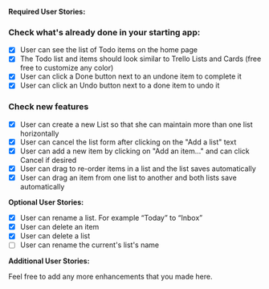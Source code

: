 **Required User Stories:**

### Check what's already done in your starting app:

- [x] User can see the list of Todo items on the home page
- [x] The Todo list and items should look similar to Trello Lists and Cards (free free to customize any color)
- [x] User can click a Done button next to an undone item to complete it
- [x] User can click an Undo button next to a done item to undo it

### Check new features

- [x] User can create a new List so that she can maintain more than one list horizontally
- [x] User can cancel the list form after clicking on the "Add a list" text
- [x] User can add a new item by clicking on "Add an item..." and can click Cancel if desired
- [x] User can drag to re-order items in a list and the list saves automatically
- [x] User can drag an item from one list to another and both lists save automatically

**Optional User Stories:**

- [x] User can rename a list. For example “Today” to “Inbox”
- [x] User can delete an item
- [x] User can delete a list
- [ ] User can rename the current's list's name

**Additional User Stories:**

Feel free to add any more enhancements that you made here.